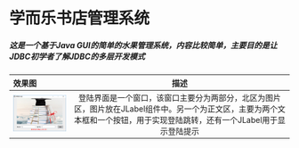 学而乐书店管理系统
===

##### 这是一个基于Java GUI的简单的水果管理系统，内容比较简单，主要目的是让JDBC初学者了解JDBC的多层开发模式




效果图|描述
:----|:-----:
![登陆界面](https://github.com/CD4356/BookStore/blob/master/image/welcome.jpg)|登陆界面是一个窗口，该窗口主要分为两部分，北区为图片区，图片放在JLabel组件中。另一个为正文区，主要为两个文本框和一个按钮，用于实现登陆跳转，还有一个JLabel用于显示登陆提示


